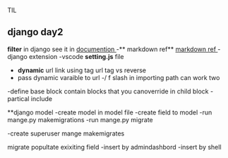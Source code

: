 TIL

## django day2  

**filter**  in django 
see it in [documention ](https://docs.djangoproject.com/en/4.1/ref/templates/builtins/#block)
-** markdown ref** [markdown ref ](https://www.markdownguide.org/basic-syntax/#links)
-django extension 
-vscode **setting.js** file
- **dynamic**  url link using tag 	url tag	vs reverse 
- pass dynamic varaible to url 
-/ f slash in importing path can work two 


-define base block contain blocks that you canoverride in child block 
-partical include 



**django model
-create model in model file
-create field to model
-run mange.py makemigrations 
-run mange.py migrate 


-create superuser
 mange makemigrates
 
 migrate 
 popultate exixiting field
 -insert by admindashbord
 -insert by shell
